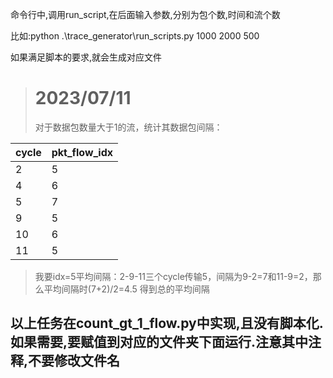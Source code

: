 命令行中,调用run_script,在后面输入参数,分别为包个数,时间和流个数

比如:python .\trace_generator\run_scripts.py 1000 2000 500   

如果满足脚本的要求,就会生成对应文件
> 

> # 2023/07/11
>对于数据包数量大于1的流，统计其数据包间隔：

| cycle | pkt_flow_idx |
|-------|--------------|
| 2     | 5            |
| 4     | 6            |
| 5     | 7            |
| 9     | 5            |
| 10    | 6            |
| 11    | 5            |

>我要idx=5平均间隔：2-9-11三个cycle传输5，间隔为9-2=7和11-9=2，那么平均间隔时(7+2)/2=4.5
>得到总的平均间隔

## 以上任务在count_gt_1_flow.py中实现,且没有脚本化.如果需要,要赋值到对应的文件夹下面运行.注意其中注释,不要修改文件名
